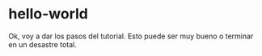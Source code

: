 # hello-world
Ok, voy a dar los pasos del tutorial. Esto puede ser muy bueno o terminar en un desastre total.
